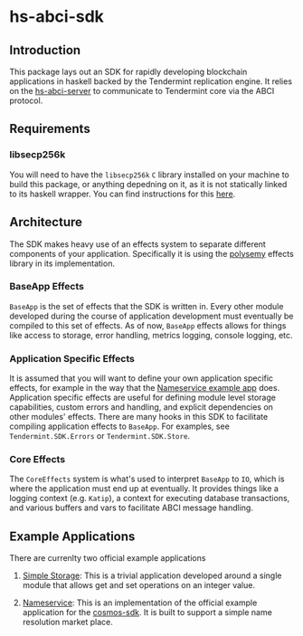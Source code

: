 # hs-abci-sdk

## Introduction
This package lays out an SDK for rapidly developing blockchain applications in haskell backed by the Tendermint replication engine. It relies on the [hs-abci-server](https://github.com/f-o-a-m/kepler/tree/master/hs-abci-server) to communicate to Tendermint core via the ABCI protocol.

## Requirements

### libsecp256k
You will need to have the `libsecp256k` `C` library installed on your machine to build this package, or anything depedning on it, as it is not statically linked to its haskell wrapper. You
can find instructions for this [here](https://github.com/f-o-a-m/kepler/tree/master/INSTALL.md#libsecp256k1).

## Architecture

The SDK makes heavy use of an effects system to separate different components of your application. Specifically it is using the [polysemy](https://hackage.haskell.org/package/polysemy) effects library in its implementation.

### BaseApp Effects

`BaseApp` is the set of effects that the SDK is written in. Every other module developed during the course of application development must eventually be compiled to this set of effects. As of now, `BaseApp` effects allows for things like access to storage, error handling, metrics logging, console logging, etc. 

### Application Specific Effects

It is assumed that you will want to define your own application specific effects, for example
in the way that the [Nameservice example app](https://github.com/f-o-a-m/kepler/tree/master/hs-abci-docs/nameservice) does. Application specific effects are useful for defining module level storage capabilities, custom errors and handling, and explicit dependencies on other modules' effects. There are many hooks in this SDK to facilitate compiling application effects
to `BaseApp`. For examples, see `Tendermint.SDK.Errors` or `Tendermint.SDK.Store`.

### Core Effects

The `CoreEffects` system is what's used to interpret `BaseApp` to `IO`, which is where the application must end up at eventually. It provides things like a logging context (e.g. `Katip`),
a context for executing database transactions, and various buffers and vars to facilitate ABCI message handling.

## Example Applications
There are currenlty two official example applications

1. [Simple Storage](https://github.com/f-o-a-m/kepler/tree/master/hs-abci-docs/simple-storage): This is a trivial application developed around a single module that allows get and set operations on an integer value.

2. [Nameservice](https://github.com/f-o-a-m/kepler/tree/master/hs-abci-docs/nameservice): This is an implementation of the official example application for the [cosmos-sdk](https://github.com/cosmos/sdk-tutorials/tree/master/nameservice). It is built to support a simple name resolution market place.
